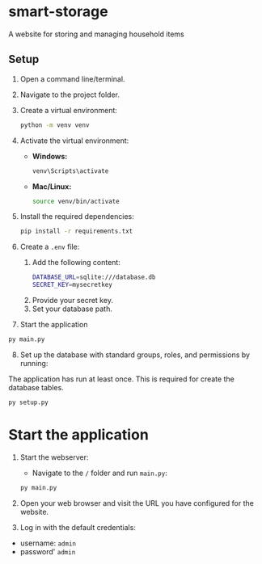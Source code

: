 # smart-storage
A website for storing and managing household items


## Setup

1. Open a command line/terminal.
2. Navigate to the project folder.

3. Create a virtual environment:

    ```sh
    python -m venv venv
    ```

4. Activate the virtual environment:

    - **Windows:**

      ```sh
      venv\Scripts\activate
      ```

    - **Mac/Linux:**

      ```sh
      source venv/bin/activate
      ```

5. Install the required dependencies:

    ```sh
    pip install -r requirements.txt
    ```

6. Create a `.env` file:
    1. Add the following content:
        ```sh
        DATABASE_URL=sqlite:///database.db
        SECRET_KEY=mysecretkey
        ```
    2. Provide your secret key.
    3. Set your database path.

7. Start the application

```sh
py main.py
```

8. Set up the database with standard groups, roles, and permissions by running:

The application has run at least once. This is required for create the database tables.

```sh
py setup.py
```


# Start the application

1. Start the webserver:
    - Navigate to the `/` folder and run `main.py`:
    
    ```sh
    py main.py
    ```

2. Open your web browser and visit the URL you have configured for the website.

3. Log in with the default credentials:

+ username: `admin`
+ password' `admin` 

